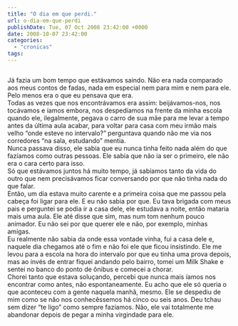 ```yaml
---
title: "O dia em que perdi."
url: o-dia-em-que-perdi
publishDate: Tue, 07 Oct 2008 23:42:00 +0000
date: 2008-10-07 23:42:00
categories: 
  - "cronicas"
tags: 
---
```

<a href="http://2.bp.blogspot.com/_BzqI_RDZ6O4/ScA19Abv18I/AAAAAAAAAMc/BBQJsQoBcw0/s1600-h/sb10067338p-001.jpg"><img src="http://2.bp.blogspot.com/_BzqI_RDZ6O4/ScA19Abv18I/AAAAAAAAAMc/BBQJsQoBcw0/s320/sb10067338p-001.jpg" border="0" alt=""></a><br><div><span> </span>Já fazia um bom tempo que estávamos saindo. Não era nada comparado aos meus contos de fadas, nada em especial nem para mim e nem para ele. Pelo menos era o que eu pensava que era.</div><div><span> </span>Todas as vezes que nos encontrávamos era assim: beijávamos-nos, nos tocávamos e íamos embora, nos despedíamos na frente da minha escola quando ele, ilegalmente, pegava o carro de sua mãe para me levar a tempo antes da última aula acabar, para voltar para casa com meu irmão mais velho “onde esteve no intervalo?” perguntava quando não me via nos corredores “na sala, estudando” mentia.</div><div>Nunca passava disso, ele sabia que eu nunca tinha feito nada além do que fazíamos como outras pessoas. Ele sabia que não ia ser o primeiro, ele não era o cara certo para isso.</div><div>Só que estávamos juntos há muito tempo, já sabíamos tanto da vida do outro que nem precisávamos ficar conversando por que não tinha nada do que falar.</div><div>Então, um dia estava muito carente e a primeira coisa que me passou pela cabeça foi ligar para ele. E eu não sabia por que. Eu tava brigada com meus pais e perguntei se podia ir a casa dele, ele estudava a noite, então mataria mais uma aula. Ele até disse que sim, mas num tom nenhum pouco animador. Eu não sei por que querer ele e não, por exemplo, minhas amigas.</div><div>Eu realmente não sabia da onde essa vontade vinha, fui a casa dele e, naquele dia chegamos até o fim e não foi ele que ficou insistindo. Ele me levou para a escola na hora do intervalo por que eu tinha uma prova depois, mas ao invés de entrar fiquei andando pelo bairro, tomei um Milk Shake e sentei no banco do ponto de ônibus e comecei a chorar.</div><div>Chorei tanto que estava soluçando, percebi que nunca mais íamos nos encontrar como antes, não espontaneamente. Eu acho que ele só queria o que aconteceu com a gente naquela manhã, mesmo. Ele se despediu de mim como se não nos conhecêssemos há cinco ou seis anos. Deu tchau sem dizer “te ligo” como sempre fazíamos. Não, ele vai totalmente me abandonar depois de pegar a minha virgindade para ele.</div>

